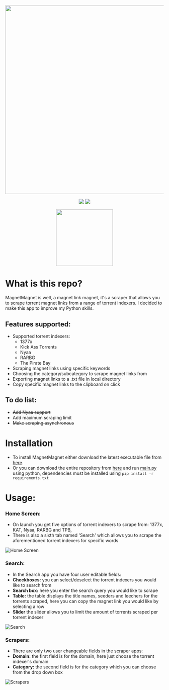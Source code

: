 <a href="#"><h3 align="center"><img src="https://i.ibb.co/w4drV5g/Magnet-Magnet-Header.png" width="600px"></h3></a>
<p align="center">
  <a href="https://github.com/eliasbenb/MagnetMagnet/releases"><img src="https://img.shields.io/github/downloads/eliasbenb/MagnetMagnet/total?color=%234197fe&style=for-the-badge"></a>
  <a href="https://github.com/eliasbenb/MagnetMagnet/releases/latest"><img src="https://img.shields.io/github/v/release/eliasbenb/MagnetMagnet?color=%234197fe&style=for-the-badge"></a>
</p>
<p align="center">
  <a href="https://eliasbenb.github.io"><img src="https://i.ibb.co/6mG3jFz/Produced-by-eliasbenb.png" width="180"></a>
</p>

# What is this repo?
MagnetMagnet is well, a magnet link magnet, it's a scraper that allows you to scrape torrent magnet links from a range of torrent indexers. I decided to make this app to improve my Python skills.


## Features supported:
- Supported torrent indexers:
	- 1377x
	- Kick Ass Torrents
	- Nyaa
	- RARBG
	- The Pirate Bay
- Scraping magnet links using specific keywords
- Choosing the category/subcategory to scrape magnet links from
- Exporting magnet links to a .txt file in local directory
- Copy specific magnet links to the clipboard on click

## To do list:
- ~~Add Nyaa support~~
- Add maximum scraping limit
- ~~Make scraping asynchronous~~

# Installation
- To install MagnetMagnet either download the latest executable file from [here](https://github.com/eliasbenb/MagnetMagnet/releases).
- Or you can download the entire repository from [here](https://github.com/eliasbenb/MagnetMagnet/archive/master.zip) and run [main.py](https://github.com/eliasbenb/MagnetMagnet/blob/master/main.py) using python, dependencies must be installed using `pip install -r requirements.txt`

# Usage:
### Home Screen:
- On launch you get five options of torrent indexers to scrape from: 1377x, KAT, Nyaa, RARBG and TPB,
- There is also a sixth tab named 'Search' which allows you to scrape the aforementioned torrent indexers for specific words

![Home Screen](https://user-images.githubusercontent.com/54410649/78558052-fdc52b80-7822-11ea-939f-cd7868a084bd.PNG)
### Search:
- In the Search app you have four user editable fields:
- **Checkboxes:** you can select/deselect the torrent indexers you would like to search from
- **Search box:** here you enter the search query you would like to scrape
- **Table:** the table displays the title names, seeders and leechers for the torrents scraped, here you can copy the magnet link you would like by selecting a row
- **Slider** the slider allows you to limit the amount of torrents scraped per torrent indexer

![Search](https://user-images.githubusercontent.com/54410649/78558044-fbfb6800-7822-11ea-9a36-ed6b0eff4a31.PNG)
### Scrapers:
- There are only two user changeable fields in the scraper apps:
- **Domain:** the first field is for the domain, here just choose the torrent indexer's domain
- **Category:** the second field is for the category which you can choose from the drop down box

![Scrapers](https://user-images.githubusercontent.com/54410649/78558049-fdc52b80-7822-11ea-94e1-4cc48413ef75.PNG)
